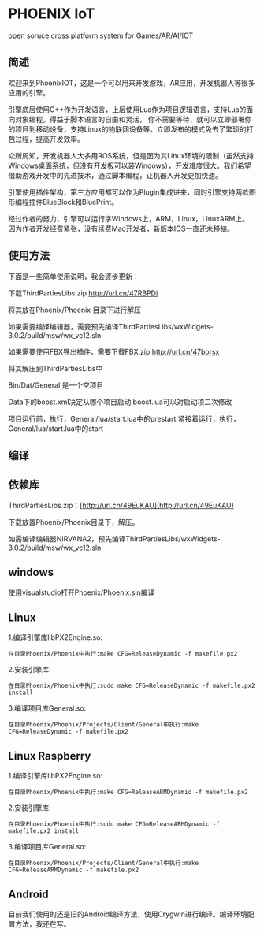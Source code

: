 PHOENIX IoT
=====
open soruce cross platform system for Games/AR/AI/IOT

简述
----

欢迎来到PhoenixIOT，这是一个可以用来开发游戏，AR应用，开发机器人等很多应用的引擎。

引擎底层使用C++作为开发语言，上层使用Lua作为项目逻辑语言，支持Lua的面向对象编程。得益于脚本语言的自由和灵活，
你不需要等待，就可以立即部署你的项目到移动设备，支持Linux的物联网设备等。立即发布的模式免去了繁琐的打包过程，提高开发效率。

众所周知，开发机器人大多用ROS系统，但是因为其Linux环境的限制（虽然支持Windows桌面系统，但没有开发板可以装Windows），开发难度很大。我们希望借助游戏开发中的先进技术，通过脚本编程，让机器人开发更加快速。

引擎使用插件架构，第三方应用都可以作为Plugin集成进来，同时引擎支持两款图形编程插件BlueBlock和BluePrint。

经过作者的努力，引擎可以运行字Windows上，ARM，Linux，LinuxARM上。
因为作者开发经费紧张，没有续费Mac开发者，新版本IOS一直还未移植。


使用方法
----

下面是一些简单使用说明，我会逐步更新：

下载ThirdPartiesLibs.zip http://url.cn/47RBPDi 

将其放在Phoenix/Phoenix 目录下进行解压

如果需要编译编辑器，需要预先编译ThirdPartiesLibs/wxWidgets-3.0.2/build/msw/wx_vc12.sln

如果需要使用FBX导出插件，需要下载FBX.zip http://url.cn/47borsx

将其解压到ThirdPartiesLibs中

Bin/Dat/General 是一个空项目

Data下的boost.xml决定从哪个项目启动
boost.lua可以对启动项二次修改

项目运行前，执行，General/lua/start.lua中的prestart
紧接着运行，执行，General/lua/start.lua中的start

编译
----
依赖库
----
ThirdPartiesLibs.zip：[http://url.cn/49EuKAU](http://url.cn/49EuKAU)

下载放置Phoenix/Phoenix目录下，解压。

如需编译编辑器NIRVANA2，预先编译ThirdPartiesLibs/wxWidgets-3.0.2/build/msw/wx_vc12.sln

windows
----
使用visualstudio打开Phoenix/Phoenix.sln编译

Linux
----
1.编译引擎库libPX2Engine.so:

	在目录Phoenix/Phoenix中执行:make CFG=ReleaseDynamic -f makefile.px2

2.安装引擎库:

	在目录Phoenix/Phoenix中执行:sudo make CFG=ReleaseDynamic -f makefile.px2 install

3.编译项目库General.so:

	在目录Phoenix/Phoenix/Projects/Client/General中执行:make CFG=ReleaseDynamic -f makefile.px2

Linux Raspberry
----
1.编译引擎库libPX2Engine.so:

	在目录Phoenix/Phoenix中执行:make CFG=ReleaseARMDynamic -f makefile.px2

2.安装引擎库:

	在目录Phoenix/Phoenix中执行:sudo make CFG=ReleaseARMDynamic -f makefile.px2 install

3.编译项目库General.so:

	在目录Phoenix/Phoenix/Projects/Client/General中执行:make CFG=ReleaseARMDynamic -f makefile.px2

Android
----
目前我们使用的还是旧的Android编译方法，使用Crygwin进行编译。编译环境配置方法，我还在写。


